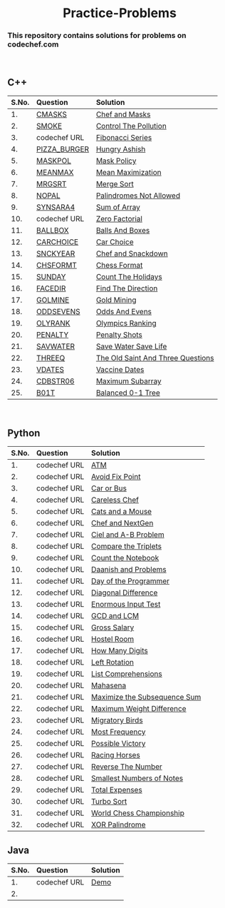 <div align="center">
<h1>Practice-Problems</h1>
</div>

### This repository contains solutions for problems on codechef.com

<br>

## C++

| S.No. | Question | Solution | 
|:------|:--------| :--------|
|1.     | [CMASKS](https://www.codechef.com/problems/CMASKS) |[Chef and Masks](https://github.com/Sahiljawale/CodeChef/blob/main/C%2B%2B/chef_and_masks.cpp) |
|2.     | [SMOKE](https://www.codechef.com/START26B/problems/SMOKE/) |[Control The Pollution](https://github.com/Sahiljawale/CodeChef/blob/main/C%2B%2B/Control%20The%20Pollution.cpp) |
|3.     | codechef URL |[Fibonacci Series](https://github.com/Sahiljawale/CodeChef/blob/main/C%2B%2B/Fibonacci_series.cpp) |
|4.     | [PIZZA_BURGER](https://www.codechef.com/COOK137C/problems/PIZZA_BURGER/) |[Hungry Ashish](https://github.com/Sahiljawale/CodeChef/blob/main/C%2B%2B/Hungry%20Ashish.cpp) |
|5.     | [MASKPOL](https://www.codechef.com/problems/MASKPOL) |[Mask Policy](https://github.com/Sahiljawale/CodeChef/blob/main/C%2B%2B/Mask%20Policy.cpp) |
|6.     | [MEANMAX](https://www.codechef.com/problems/MEANMAX) |[Mean Maximization](https://github.com/Sahiljawale/CodeChef/blob/main/C%2B%2B/Mean%20Maximization.cpp) |
|7.     | [MRGSRT](https://www.codechef.com/problems/MRGSRT) |[Merge Sort](https://github.com/Sahiljawale/CodeChef/blob/main/C%2B%2B/Mergesort.cpp) |
|8.     | [NOPAL](https://www.codechef.com/problems/NOPAL) |[Palindromes Not Allowed](https://github.com/Sahiljawale/CodeChef/blob/main/C%2B%2B/Palindromes%20Not%20Allowed%20.cpp) |
|9.     | [SYNSARA4](https://www.codechef.com/problems/SYNSARA4) |[Sum of Array](https://github.com/Sahiljawale/CodeChef/blob/main/C%2B%2B/sumofarray.cpp) |
|10.    | codechef URL |[Zero Factorial](https://github.com/Sahiljawale/CodeChef/blob/main/C%2B%2B/Zero%20Factorial.cpp) |
|11.    | [BALLBOX](https://www.codechef.com/submit/BALLBOX) |[Balls And Boxes](https://github.com/Sahiljawale/CodeChef/blob/main/C%2B%2B/Balls_and_Boxes.cpp) |
|12.    | [CARCHOICE](https://www.codechef.com/START28C/problems/CARCHOICE/) |[Car Choice](https://github.com/Sahiljawale/CodeChef/blob/main/C%2B%2B/Car_choice.cpp) |
|13.    | [SNCKYEAR](https://www.codechef.com/problems/SNCKYEAR) |[Chef and Snackdown](https://github.com/Sahiljawale/CodeChef/blob/main/C%2B%2B/Chef_and_Snackdown.cpp) |
|14.    | [CHSFORMT](https://www.codechef.com/problems/CHSFORMT) |[Chess Format](https://github.com/Sahiljawale/CodeChef/blob/main/C%2B%2B/Chess_Format.cpp) |
|15.    | [SUNDAY](https://www.codechef.com/problems/SUNDAY) |[Count The Holidays](https://github.com/Sahiljawale/CodeChef/blob/main/C%2B%2B/Count_the_holidays.cpp) |
|16.    | [FACEDIR](https://www.codechef.com/START11C/problems/FACEDIR/) |[Find The Direction](https://github.com/Sahiljawale/CodeChef/blob/main/C%2B%2B/Find_the_direction.cpp) |
|17.    | [GOLMINE](https://www.codechef.com/problems/GOLMINE) |[Gold Mining](https://github.com/Sahiljawale/CodeChef/blob/main/C%2B%2B/Gold_mining.cpp) |
|18.    | [ODDSEVENS](https://www.codechef.com/COOK135C/problems/ODDSEVENS/) |[Odds And Evens](https://github.com/Sahiljawale/CodeChef/blob/main/C%2B%2B/Odds_and_Evens.cpp) |
|19.    | [OLYRANK](https://www.codechef.com/AUG21C/problems/OLYRANK/) |[Olympics Ranking](https://github.com/Sahiljawale/CodeChef/blob/main/C%2B%2B/Olympics_ranking.cpp) |
|20.    | [PENALTY](https://www.codechef.com/problems/PENALTY) |[Penalty Shots](https://github.com/Sahiljawale/CodeChef/blob/main/C%2B%2B/Penalty_shots.cpp) |
|21.    | [SAVWATER](https://www.codechef.com/SPYB21C/problems/SAVWATER/) |[Save Water Save Life](https://github.com/Sahiljawale/CodeChef/blob/main/C%2B%2B/Save_water_save_life.cpp) |
|22.    | [THREEQ](https://www.codechef.com/problems/THREEQ) |[The Old Saint And Three Questions](https://github.com/Sahiljawale/CodeChef/blob/main/C%2B%2B/The_old_saint_and_three_questions.cpp) |
|23.    | [VDATES](https://www.codechef.com/problems/VDATES) |[Vaccine Dates](https://github.com/Sahiljawale/CodeChef/blob/main/C%2B%2B/Vaccine_dates.cpp) |
|24.    | [CDBSTR06](https://www.codechef.com/problems/CDBSTR06) |[Maximum Subarray](https://github.com/Sahiljawale/CodeChef/blob/main/C%2B%2B/Maximum_Subarray.cpp) |
|25.    | [B01T](https://www.codechef.com/problems/B01T) |[Balanced 0-1 Tree](https://github.com/Kdeveloper2000/CodeChef/blob/Graph/CC/C%2B%2B/Balanced1Tree.cpp)|
<br>

## Python

| S.No. | Question | Solution | 
|:------|:--------| :--------|
|1.     | codechef URL |[ATM](https://github.com/Sahiljawale/CodeChef/blob/main/Python/ATM.py) |
|2.     | codechef URL |[Avoid Fix Point](https://github.com/Sahiljawale/CodeChef/blob/main/Python/Avoid%20Fix%20Point.py) |
|3.     | codechef URL |[Car or Bus](https://github.com/Sahiljawale/CodeChef/blob/main/Python/Car%20or%20Bus.py) |
|4.     | codechef URL |[Careless Chef](https://github.com/Sahiljawale/CodeChef/blob/main/Python/Careless%20Chef.py) |
|5.     | codechef URL |[Cats and a Mouse](https://github.com/Sahiljawale/CodeChef/blob/main/Python/Cats%20and%20a%20Mouse.py) |
|6.     | codechef URL |[Chef and NextGen](https://github.com/Sahiljawale/CodeChef/blob/main/Python/Chef%20and%20NextGen.py) |
|7.     | codechef URL |[Ciel and A-B Problem](https://github.com/Sahiljawale/CodeChef/blob/main/Python/Ciel%20and%20A-B%20Problem.py) |
|8.     | codechef URL |[Compare the Triplets](https://github.com/Sahiljawale/CodeChef/blob/main/Python/Compare%20the%20Triplets.py) |
|9.     | codechef URL |[Count the Notebook](https://github.com/Sahiljawale/CodeChef/blob/main/Python/Count%20The%20Notebook.py) |
|10.    | codechef URL |[Daanish and Problems](https://github.com/Sahiljawale/CodeChef/blob/main/Python/Daanish%20and%20Problems.py) |
|11.    | codechef URL |[Day of the Programmer](https://github.com/Sahiljawale/CodeChef/blob/main/Python/Day%20of%20the%20Programmer.py) |
|12.    | codechef URL |[Diagonal Difference](https://github.com/Sahiljawale/CodeChef/blob/main/Python/Diagonal%20Difference.py) |
|13.    | codechef URL |[Enormous Input Test](https://github.com/Sahiljawale/CodeChef/blob/main/Python/Enormous%20Input%20Test.py) |
|14.    | codechef URL |[GCD and LCM](https://github.com/Sahiljawale/CodeChef/blob/main/Python/GCD%20and%20LCM.py) |
|15.    | codechef URL |[Gross Salary](https://github.com/Sahiljawale/CodeChef/blob/main/Python/Gross%20Salary.py) |
|16.    | codechef URL |[Hostel Room](https://github.com/Sahiljawale/CodeChef/blob/main/Python/Hostel%20Room.py) |
|17.    | codechef URL |[How Many Digits](https://github.com/Sahiljawale/CodeChef/blob/main/Python/How%20Many%20Digits.py) |
|18.    | codechef URL |[Left Rotation](https://github.com/Sahiljawale/CodeChef/blob/main/Python/Left%20Rotation.py) |
|19.    | codechef URL |[List Comprehensions](https://github.com/Sahiljawale/CodeChef/blob/main/Python/List%20Comprehensions.py) |
|20.    | codechef URL |[Mahasena](https://github.com/Sahiljawale/CodeChef/blob/main/Python/Mahasena.py) |
|21.    | codechef URL |[Maximize the Subsequence Sum](https://github.com/Sahiljawale/CodeChef/blob/main/Python/Maximise%20the%20Subsequence%20Sum.py) |
|22.    | codechef URL |[Maximum Weight Difference](https://github.com/Sahiljawale/CodeChef/blob/main/Python/Maximum%20Weight%20Difference.py) |
|23.    | codechef URL |[Migratory Birds](https://github.com/Sahiljawale/CodeChef/blob/main/Python/Migratory%20Birds.py) |
|24.    | codechef URL |[Most Frequency](https://github.com/Sahiljawale/CodeChef/blob/main/Python/Most%20Frequency.py) |
|25.    | codechef URL |[Possible Victory](https://github.com/Sahiljawale/CodeChef/blob/main/Python/Possible%20Victory.py) |
|26.    | codechef URL |[Racing Horses](https://github.com/Sahiljawale/CodeChef/blob/main/Python/Racing%20Horses.py) |
|27.    | codechef URL |[Reverse The Number](https://github.com/Sahiljawale/CodeChef/blob/main/Python/Reverse%20The%20Number.py) |
|28.    | codechef URL |[Smallest Numbers of Notes](https://github.com/Sahiljawale/CodeChef/blob/main/Python/Smallest%20Numbers%20of%20Notes.py) |
|29.    | codechef URL |[Total Expenses](https://github.com/Sahiljawale/CodeChef/blob/main/Python/Total%20Expenses.py) |
|30.    | codechef URL |[Turbo Sort](https://github.com/Sahiljawale/CodeChef/blob/main/Python/Turbo%20Sort.py) |
|31.    | codechef URL |[World Chess Championship](https://github.com/Sahiljawale/CodeChef/blob/main/Python/World%20Chess%20Championsh.py) |
|32.    | codechef URL |[XOR Palindrome](https://github.com/Sahiljawale/CodeChef/blob/main/Python/XOR%20Palindrome.py) |

## Java

| S.No. | Question | Solution | 
|:------|:--------| :--------|
|1.     | codechef URL |[Demo]([https://github.com/Sahiljawale/CodeChef/blob/main/Python/ATM.py](https://github.com/Sahiljawale/CodeChef/blob/main/Java/demo.java)) |
|2.     | 



<br>
